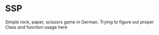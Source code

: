 # SSP


Simple rock, paper, scissors game in German. Trying to figure out proper Class and function usage here

